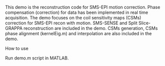 This demo is the reconstruction code for SMS-EPI motion correction. 
Phase compensation (correction) for data has been implemented in real time acquisition. The demo focuses on the coil sensitivity maps (CSMs) correction for SMS-EPI recon with motion. 
SMS-SENSE and Split Slice-GRAPPA reconstruction are included in the demo. CSMs generation, CSMs phase alignment (kernelEig.m) and interpolation are also included in the demo. 

How to use

Run demo.m script in MATLAB. 

